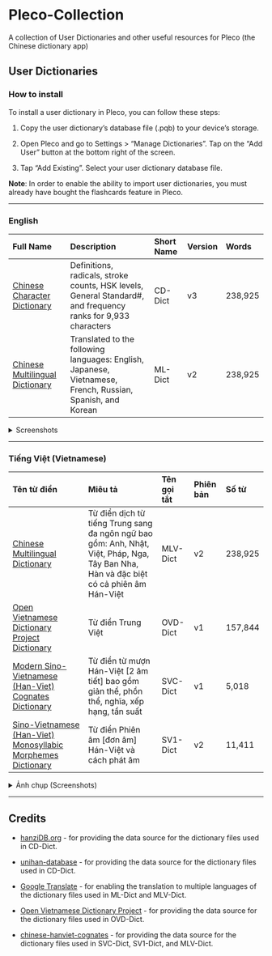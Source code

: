 # Pleco-Collection
A collection of User Dictionaries and other useful resources for Pleco (the Chinese dictionary app)

## User Dictionaries

### How to install
To install a user dictionary in Pleco, you can follow these steps:

1. Copy the user dictionary’s database file (.pqb) to your device’s storage.

2. Open Pleco and go to Settings > “Manage Dictionaries”. Tap on the “Add User” button at the bottom right of the screen.

3. Tap “Add Existing”. Select your user dictionary database file.

**Note**: In order to enable the ability to import user dictionaries, you must already have bought the flashcards feature in Pleco.
___

### English

<!-- prettier-ignore-start -->
<!-- start_toc -->

Full Name | Description | Short Name | Version | Words
| :--- | :--- | :--- | :--- | :---
[Chinese Character Dictionary](https://bit.ly/Pleco_CD-Dict-v3) | Definitions, radicals, stroke counts, HSK levels, General Standard#, and frequency ranks for 9,933 characters | CD-Dict  | v3 | 238,925
[Chinese Multilingual Dictionary](https://bit.ly/Pleco_ML-Dict-v2) | Translated to the following languages: English, Japanese, Vietnamese, French, Russian, Spanish, and Korean  | ML-Dict  | v2 | 238,925

<details>
  <summary>Screenshots</summary>
  
  ### CD-Dict v3 (238,925 words)

  Definitions, radicals, stroke counts, HSK levels, General Standard#, and frequency ranks for 9,933 characters
  
  <img src="https://user-images.githubusercontent.com/14327094/226435608-82ded4eb-79f0-439d-85f8-1906e8639aef.PNG" width="200" />
  
  ___

  ### ML-Dict v2 (238,925 words)

  Translated to the following languages: English, Japanese, Vietnamese, French, Russian, Spanish, and Korean
  
  <img src="https://user-images.githubusercontent.com/14327094/226435690-0277b87b-7838-4981-90e3-159b181161c8.PNG" width="200" />

</details>

<!-- end_toc -->
<!-- prettier-ignore-end -->
___

### Tiếng Việt (Vietnamese)

<!-- prettier-ignore-start -->
<!-- start_toc -->

Tên từ điển | Miêu tả | Tên gọi tắt | Phiên bản | Số từ
| :--- | :--- | :--- | :--- | :---
[Chinese Multilingual Dictionary](https://bit.ly/Pleco-MLV-Dict-v2) | Từ điển dịch từ tiếng Trung sang đa ngôn ngữ bao gồm: Anh, Nhật, Việt, Pháp, Nga, Tây Ban Nha, Hàn và đặc biệt có cả phiên âm Hán-Việt | MLV-Dict  | v2 | 238,925
[Open Vietnamese Dictionary Project Dictionary](https://bit.ly/PlecoTrungViet) | Từ điển Trung Việt | OVD-Dict  | v1 | 157,844
[Modern Sino-Vietnamese (Han-Viet) Cognates Dictionary](https://bit.ly/PlecoHanViet) | Từ điển từ mượn Hán-Việt [2 âm tiết] bao gồm giản thể, phồn thể, nghĩa, xếp hạng, tần suất| SVC-Dict  | v1 | 5,018
[Sino-Vietnamese (Han-Viet) Monosyllabic Morphemes Dictionary](https://bit.ly/PlecoPhienAmV2) | Từ điển Phiên âm [đơn âm] Hán-Việt và cách phát âm| SV1-Dict  | v2 | 11,411

<details>
  <summary>Ảnh chụp (Screenshots)</summary>
  
  ### MLV-Dict v2 (238,925 từ)

  Từ điển dịch từ tiếng Trung sang đa ngôn ngữ bao gồm: Anh, Nhật, Việt, Pháp, Nga, Tây Ban Nha, Hàn và đặc biệt có cả phiên âm Hán-Việt
  
  <img src="https://user-images.githubusercontent.com/14327094/226502177-3cf6793a-6d37-44c2-8461-7475b22f2f59.PNG" width="200" />
  
  ___
  
  ### OVD-Dict v1 (157,844 từ)

  Từ điển Trung Việt
  
  <img src="https://user-images.githubusercontent.com/14327094/226453319-344afd55-aff1-4fe9-ba61-863fafbd631c.PNG" width="200" />
  
  ___

  ### SVC-Dict v1 (5,018 từ)

  Từ điển từ mượn Hán-Việt [2 âm tiết] bao gồm giản thể, phồn thể, nghĩa, xếp hạng, tần suất
  
  <img src="https://user-images.githubusercontent.com/14327094/226453348-2e23a628-3ecf-484b-bcdd-d4cd74d9352f.PNG" width="200" />
  
  ___

  ### SV1-Dict v2 (11,411 từ)

  Từ điển Phiên âm [đơn âm] Hán-Việt và cách phát âm
  
  <img src="https://user-images.githubusercontent.com/14327094/226453376-56c0a2e8-961c-43c1-988d-d7f9590943a4.PNG" width="200" />
</details>

<!-- end_toc -->
<!-- prettier-ignore-end -->
___

## Credits
- [hanziDB.org](http://hanzidb.org/) - for providing the data source for the dictionary files used in CD-Dict.
- [unihan-database](https://github.com/unicode-org/unihan-database) - for providing the data source for the dictionary files used in CD-Dict.
- [Google Translate](https://translate.google.com/) - for enabling the translation to multiple languages of the dictionary files used in ML-Dict and MLV-Dict.

- [Open Vietnamese Dictionary Project](https://sourceforge.net/projects/ovdp/files/Stardict/Chinese/) - for providing the data source for the dictionary files used in OVD-Dict.
- [chinese-hanviet-cognates](https://github.com/ryanphung/chinese-hanviet-cognates) - for providing the data source for the dictionary files used in SVC-Dict, SV1-Dict, and MLV-Dict.
